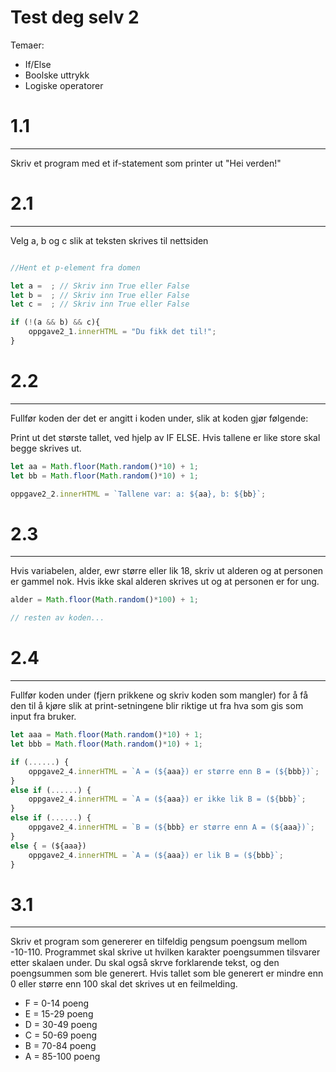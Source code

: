 # Test deg selv 2

Temaer:

- If/Else
- Boolske uttrykk
- Logiske operatorer

# 1.1

---

Skriv et program med et if-statement som printer ut "Hei verden!"

# 2.1

---

Velg a, b og c slik at teksten skrives til nettsiden

```JavaScript

//Hent et p-element fra domen

let a =  ; // Skriv inn True eller False
let b =  ; // Skriv inn True eller False
let c =  ; // Skriv inn True eller False

if (!(a && b) && c){
    oppgave2_1.innerHTML = "Du fikk det til!";
}
```

# 2.2

---

Fullfør koden der det er angitt i koden under, slik at koden gjør følgende:

Print ut det største tallet, ved hjelp av IF ELSE. Hvis tallene er like store skal begge skrives ut.

```JavaScript
let aa = Math.floor(Math.random()*10) + 1;
let bb = Math.floor(Math.random()*10) + 1;

oppgave2_2.innerHTML = `Tallene var: a: ${aa}, b: ${bb}`;
```

# 2.3

---

Hvis variabelen, alder, ewr større eller lik 18, skriv ut alderen og at personen er gammel nok. Hvis ikke skal alderen skrives ut og at personen er for ung.

```JavaScript
alder = Math.floor(Math.random()*100) + 1;

// resten av koden...
```

# 2.4

---

Fullfør koden under (fjern prikkene og skriv koden som mangler) for å få den til å kjøre slik at print-setningene blir riktige ut fra hva som gis som input fra bruker.

```JavaScript
let aaa = Math.floor(Math.random()*10) + 1;
let bbb = Math.floor(Math.random()*10) + 1;

if (......) {
    oppgave2_4.innerHTML = `A = (${aaa}) er større enn B = (${bbb})`;
}
else if (......) {
    oppgave2_4.innerHTML = `A = (${aaa}) er ikke lik B = (${bbb}`;
}
else if (......) {
    oppgave2_4.innerHTML = `B = (${bbb} er større enn A = (${aaa})`;
}
else { = (${aaa})
    oppgave2_4.innerHTML = `A = (${aaa}) er lik B = (${bbb}`;
}
```

# 3.1

---

Skriv et program som genererer en tilfeldig pengsum poengsum mellom -10-110. Programmet skal skrive ut hvilken karakter poengsummen tilsvarer etter skalaen under. Du skal også skrve forklarende tekst, og den poengsummen som ble generert. Hvis tallet som ble generert er mindre enn 0 eller større enn 100 skal det skrives ut en feilmelding.

- F = 0-14 poeng
- E = 15-29 poeng
- D = 30-49 poeng
- C = 50-69 poeng
- B = 70-84 poeng
- A = 85-100 poeng
